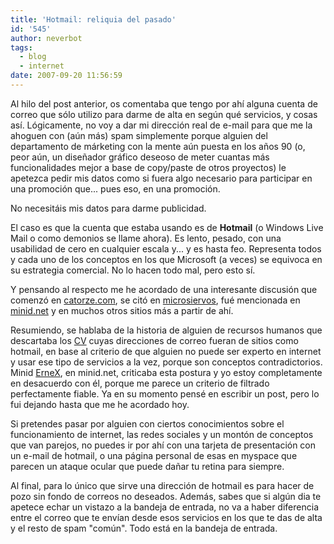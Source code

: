 ```yaml
---
title: 'Hotmail: reliquia del pasado'
id: '545'
author: neverbot
tags:
  - blog
  - internet
date: 2007-09-20 11:56:59
---
```


Al hilo del post anterior, os comentaba que tengo por ahí alguna cuenta de correo que sólo utilizo para darme de alta en según qué servicios, y cosas así. Lógicamente, no voy a dar mi dirección real de e-mail para que me la ahoguen con (aún más) spam simplemente porque alguien del departamento de márketing con la mente aún puesta en los años 90 (o, peor aún, un diseñador gráfico deseoso de meter cuantas más funcionalidades mejor a base de copy/paste de otros proyectos) le apetezca pedir mis datos como si fuera algo necesario para participar en una promoción que... pues eso, en una promoción.

No necesitáis mis datos para darme publicidad.

El caso es que la cuenta que estaba usando es de **Hotmail** (o Windows Live Mail o como demonios se llame ahora). Es lento, pesado, con una usabilidad de cero en cualquier escala y... y es hasta feo. Representa todos y cada uno de los conceptos en los que Microsoft (a veces) se equivoca en su estrategia comercial. No lo hacen todo mal, pero esto sí.

Y pensando al respecto me he acordado de una interesante discusión que comenzó en [catorze.com](http://www.catorze.com/blog/el-criterio-hotmail/), se citó en [microsiervos](http://www.microsiervos.com/archivo/frases-citas/seleccion-personal.html), fué mencionada en [minid.net](http://www.minid.net/2007/04/09/los-expertos-en-internet-no-utilizan-hotmail/) y en muchos otros sitios más a partir de ahí.

Resumiendo, se hablaba de la historia de alguien de recursos humanos que descartaba los [CV](http://en.wikipedia.org/wiki/R%C3%A9sum%C3%A9) cuyas direcciones de correo fueran de sitios como hotmail, en base al criterio de que alguien no puede ser experto en internet y usar ese tipo de servicios a la vez, porque son conceptos contradictorios. Minid [ErneX](http://ernex.reaktormedia.com/), en minid.net, criticaba esta postura y yo estoy completamente en desacuerdo con él, porque me parece un criterio de filtrado perfectamente fiable. Ya en su momento pensé en escribir un post, pero lo fui dejando hasta que me he acordado hoy.

Si pretendes pasar por alguien con ciertos conocimientos sobre el funcionamiento de internet, las redes sociales y un montón de conceptos que van parejos, no puedes ir por ahí con una tarjeta de presentación con un e-mail de hotmail, o una página personal de esas en myspace que parecen un ataque ocular que puede dañar tu retina para siempre.

Al final, para lo único que sirve una dirección de hotmail es para hacer de pozo sin fondo de correos no deseados. Además, sabes que si algún dia te apetece echar un vistazo a la bandeja de entrada, no va a haber diferencia entre el correo que te envían desde esos servicios en los que te das de alta y el resto de spam "común". Todo está en la bandeja de entrada.